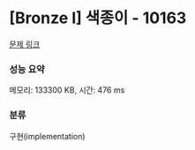 # [Bronze I] 색종이 - 10163 

[문제 링크](https://www.acmicpc.net/problem/10163) 

### 성능 요약

메모리: 133300 KB, 시간: 476 ms

### 분류

구현(implementation)

